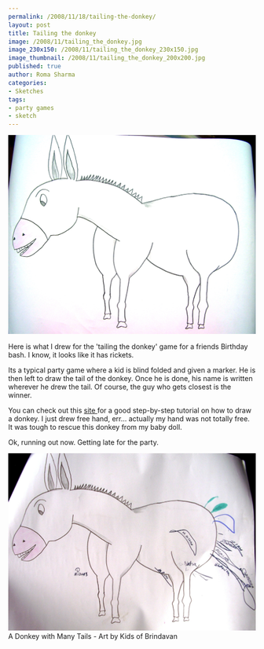 ```yaml
--- 
permalink: /2008/11/18/tailing-the-donkey/
layout: post
title: Tailing the donkey
image: /2008/11/tailing_the_donkey.jpg
image_230x150: /2008/11/tailing_the_donkey_230x150.jpg
image_thumbnail: /2008/11/tailing_the_donkey_200x200.jpg
published: true
author: Roma Sharma
categories: 
- Sketches
tags:
- party games
- sketch
---
```

<a href="/2008/11/tailing_the_donkey.jpg"><img class="alignnone size-full wp-image-882" title="tailing_the_donkey" src="/2008/11/tailing_the_donkey.jpg" alt="tailing_the_donkey" width="510" height="405" /></a>

Here is what I drew for the 'tailing the donkey' game for a friends Birthday bash. I know, it looks like it has rickets.

Its a typical party game where a kid is blind folded and given a marker. He is then left to draw the tail of the donkey. Once he is done, his name is written wherever he drew the tail. Of course, the guy who gets closest is the winner.

You can check out this <a href="http://www.dragoart.com/tuts/411/1/1/how-to-draw-donkey-from-shrek.htm">site </a>for a good step-by-step tutorial on how to draw a donkey. I just drew free hand, err... actually my hand was not totally free. It was tough to rescue this donkey from my baby doll.

Ok, running out now. Getting late for the party.

<div class='post-image'><a href="/2008/11/donkey_with_many_tails.jpg"><img class="size-full wp-image-890" title="donkey_with_many_tails" src="/2008/11/donkey_with_many_tails.jpg" alt="donkey_with_many_tails" width="510" height="361" /></a> A Donkey with Many Tails - Art by Kids of Brindavan</div>
